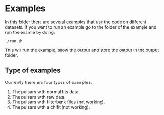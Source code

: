 # Examples

In this folder there are several examples that use the code on different datasets. If you want to run an example go to the folder of the example and run the examle by doing:

`./run.sh`

This will run the example, show the output and store the output in the output folder. 

## Type of examples

Currently there are four types of examples:
1. The pulsars with normal fits data.
2. The pulsars with raw data.
3. The pulsars with filterbank files (not working).
4. The pulsars with a chifit (not working).

